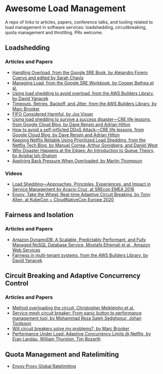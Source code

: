 # Awesome Load Management

A repo of links to articles, papers, conference talks, and tooling related to load management in software services: loadshedding, circuitbreaking, quota management and throttling.
PRs welcome.
## Loadshedding

### Articles and Papers
 
 * [Handling Overload, from the Google SRE Book, by Alejandro Forero Cuervo and edited by Sarah Chavis](https://sre.google/sre-book/handling-overload/)
 * [Managing Load, from the Google SRE Workbook, by Cooper Bethea et al.](https://sre.google/workbook/managing-load/)
 * [Using load shedding to avoid overload, from the AWS Builders Library, by David Yanacek](https://aws.amazon.com/builders-library/using-load-shedding-to-avoid-overload/)
 * [Timeouts, Retries, Backoff, and Jitter, from  the AWS Builders Library, by Marc Brooker](https://aws.amazon.com/builders-library/timeouts-retries-and-backoff-with-jitter/)
 * [FIFO Considered Harmful, by Jos Visser](https://medium.com/swlh/fifo-considered-harmful-793b76f98374)
 * [Using load shedding to survive a success disaster—CRE life lessons, from Google Cloud Blog, by Dave Rensin and Adrian Hilton](https://cloud.google.com/blog/products/gcp/using-load-shedding-to-survive-a-success-disaster-cre-life-lessons/)
 * [How to avoid a self-inflicted DDoS Attack—CRE life lessons, from Google Cloud Blog, by Dave Rensin and Adrian Hilton](https://cloud.google.com/blog/products/gcp/how-to-avoid-a-self-inflicted-ddos-attack-cre-life-lessons/)
 * [Keeping Netflix Reliable Using Prioritized Load Shedding, from the Netflix Tech Blog, by Manuel Correa, Arthur Gonigberg, and Daniel West](https://netflixtechblog.com/keeping-netflix-reliable-using-prioritized-load-shedding-6cc827b02f94)
 * [Why Disaster Happens at the Edges: An Introduction to Queue Theory, by Avishai Ish-Shalom](https://thenewstack.io/an-introduction-to-queue-theory-why-disaster-happens-at-the-edges/)
 * [Applying Back Pressure When Overloaded, by Martin Thompson](https://mechanical-sympathy.blogspot.com/2012/05/apply-back-pressure-when-overloaded.html)

### Videos

 * [Load Shedding—Approaches, Principles, Experiences, and Impact in Service Management
by Acacio Cruz, at SREcon EMEA 2016](https://www.usenix.org/conference/srecon16europe/program/presentation/cruz)
 * [Envoy, Take the Wheel: Real-time Adaptive Circuit Breaking, by Tony Allen, at KubeCon + CloudNativeCon Europe 2020](https://www.youtube.com/watch?v=CQvmSXlnyeQ)

## Fairness and Isolation

### Articles and Papers
 * [Amazon DynamoDB: A Scalable, Predictably Performant, and Fully Managed NoSQL Database Service, Mostafa Elhemali et al., Amazon Web Services](https://www.usenix.org/system/files/atc22-elhemali.pdf)
 * [Fairness in multi-tenant systems, from the AWS Builders Library, by David Yanacek](https://aws.amazon.com/builders-library/fairness-in-multi-tenant-systems/)

## Circuit Breaking and Adaptive Concurrency Control

### Articles and Papers

 * [Method overloading the circuit, Christopher Meiklejohn et al.](https://dl.acm.org/doi/pdf/10.1145/3542929.3563466)
 * [Service mesh circuit breaker: From panic button to performance management tool, by Mohammad Reza Saleh Sedghpour, Johan Tordsson](https://dl.acm.org/doi/abs/10.1145/3447851.3458740)
 * [Will circuit breakers solve my problems?, by Marc Brooker](https://brooker.co.za/blog/2022/02/16/circuit-breakers.html)
 * [Performance Under Load: Adaptive Concurrency Limits @ Netflix, by Eran Landau, William Thurston, Tim Bozarth](https://netflixtechblog.medium.com/performance-under-load-3e6fa9a60581)


## Quota Management and Ratelimiting

 * [Envoy Proxy Global Ratelimiting](https://www.envoyproxy.io/docs/envoy/latest/intro/arch_overview/other_features/global_rate_limiting)

